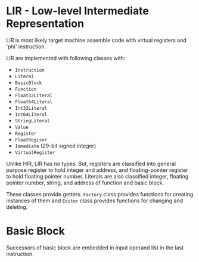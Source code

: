 # LIR - Low-level Intermediate Representation

LIR is most likely target machine assemble code with virtual registers and
'phi' instruction.

LIR are implemented with following classes with:
 * `Instruction`
 * `Literal`
  * `BasicBlock`
  * `Function`
  * `Float32Literal`
  * `Float64Literal`
  * `Int32Literal`
  * `Int64Literal`
  * `StringLiteral`
 * `Value`
  * `Register`
  * `FloatRegiser`
  * `Immediate` (29-bit signed integer)
  * `VirtualRegister`

Unlike HIR, LIR has no types. But, registers are classified into general
purpose register to hold integer and address, and floating-pointer register
to hold floating pointer number. Literals are also classified integer, floating
pointer number, string, and address of function and basic block.

These classes provide getters. `Factory` class provides functions for creating
instances of them and `Editor` class provides functions for changing and
deleting.

# Basic Block
Successors of basic block are embedded in input operand list in the last
instruction.
